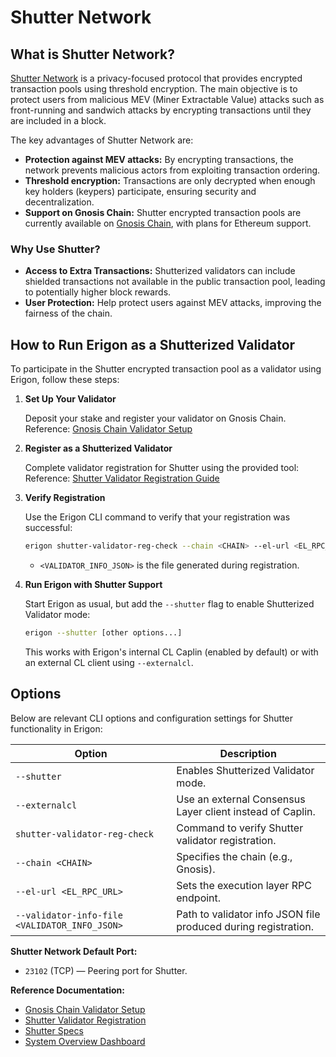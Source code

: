 # Shutter Network

## What is Shutter Network?

[Shutter Network](https://www.shutter.network) is a privacy-focused protocol that provides encrypted transaction pools using threshold encryption. The main objective is to protect users from malicious MEV (Miner Extractable Value) attacks such as front-running and sandwich attacks by encrypting transactions until they are included in a block.

The key advantages of Shutter Network are:
- **Protection against MEV attacks:** By encrypting transactions, the network prevents malicious actors from exploiting transaction ordering.
- **Threshold encryption:** Transactions are only decrypted when enough key holders (keypers) participate, ensuring security and decentralization.
- **Support on Gnosis Chain:** Shutter encrypted transaction pools are currently available on [Gnosis Chain](https://docs.gnosischain.com/shutterized-gc/), with plans for Ethereum support.

### Why Use Shutter?

- **Access to Extra Transactions:** Shutterized validators can include shielded transactions not available in the public transaction pool, leading to potentially higher block rewards.
- **User Protection:** Help protect users against MEV attacks, improving the fairness of the chain.

## How to Run Erigon as a Shutterized Validator

To participate in the Shutter encrypted transaction pool as a validator using Erigon, follow these steps:

1. **Set Up Your Validator**

   Deposit your stake and register your validator on Gnosis Chain.  
   Reference: [Gnosis Chain Validator Setup](https://docs.gnosischain.com/node/manual/validator/deposit)

2. **Register as a Shutterized Validator**

   Complete validator registration for Shutter using the provided tool:  
   Reference: [Shutter Validator Registration Guide](https://github.com/NethermindEth/shutter-validator-registration)

3. **Verify Registration**

   Use the Erigon CLI command to verify that your registration was successful:
   ```bash
   erigon shutter-validator-reg-check --chain <CHAIN> --el-url <EL_RPC_URL> --validator-info-file <VALIDATOR_INFO_JSON>
   ```
   - `<VALIDATOR_INFO_JSON>` is the file generated during registration.

4. **Run Erigon with Shutter Support**

   Start Erigon as usual, but add the `--shutter` flag to enable Shutterized Validator mode:
   ```bash
   erigon --shutter [other options...]
   ```
   This works with Erigon's internal CL Caplin (enabled by default) or with an external CL client using `--externalcl`.

## Options

Below are relevant CLI options and configuration settings for Shutter functionality in Erigon:

| Option                                        | Description                                                    |
|-----------------------------------------------|----------------------------------------------------------------|
| `--shutter`                                   | Enables Shutterized Validator mode.                            |
| `--externalcl`                                | Use an external Consensus Layer client instead of Caplin.      |
| `shutter-validator-reg-check`                 | Command to verify Shutter validator registration.              |
| `--chain <CHAIN>`                             | Specifies the chain (e.g., Gnosis).                            |
| `--el-url <EL_RPC_URL>`                       | Sets the execution layer RPC endpoint.                         |
| `--validator-info-file <VALIDATOR_INFO_JSON>` | Path to validator info JSON file produced during registration. |

**Shutter Network Default Port:**  
- `23102` (TCP) — Peering port for Shutter.

**Reference Documentation:**
- [Gnosis Chain Validator Setup](https://docs.gnosischain.com/node/manual/validator/deposit)
- [Shutter Validator Registration](https://github.com/NethermindEth/shutter-validator-registration)
- [Shutter Specs](https://github.com/gnosischain/specs/tree/master/shutter)
- [System Overview Dashboard](https://explorer.shutter.network/system-overview)


